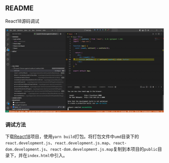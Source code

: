 ## README

React18源码调试

![](assets/调试.png)

### 调试方法

下载[React18](https://github.com/Pcjmy/react18)项目，使用`yarn build`打包。将打包文件中`umd`目录下的`react.development.js`、`react.development.js.map`、`react-dom.development.js`、`react-dom.development.js.map`复制到本项目的`public`目录下，并在`index.html`中引入。
